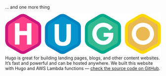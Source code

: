 ... and one more thing

![Hugo](logos/hugo.svg) Hugo is great for building landing pages, blogs, and
other content websites. It’s fast and powerful and can be hosted anywhere. We
built this website with Hugo and AWS Lambda functions — [check the source code
on GitHub](https://github.com/ivelum/landing).
